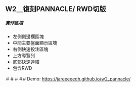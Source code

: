 ## W2＿復刻PANNACLE/ RWD切版

##### 實作區塊

* 左側側邊欄區塊
* 中間主要盤面顯示區塊
* 右側快速投注區塊
* 上方導覽列
* 底部快速連結
* 包含RWD

＃＃＃＃# Demo: https://jareeeeedh.github.io/w2_pannacle/
